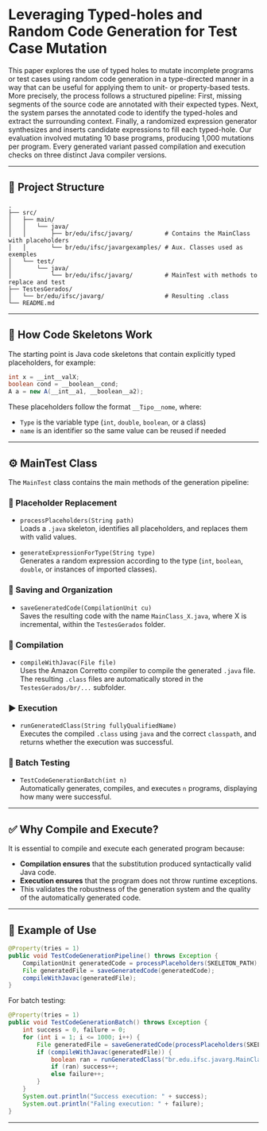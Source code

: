 # Leveraging Typed-holes and Random Code Generation for Test Case Mutation

This paper explores the use of typed holes to mutate incomplete programs or test cases using random code generation in a type-directed manner in a way that can be useful for applying them to unit- or property-based tests. More precisely, the process follows a structured pipeline: First, missing segments of the source code are annotated with their expected types. Next, the system parses the annotated code to identify the typed-holes and extract the surrounding context. Finally, a randomized expression generator synthesizes and inserts candidate expressions to fill each typed-hole. Our evaluation involved mutating 10 base programs, producing 1,000 mutations per program. Every generated variant passed compilation and execution checks on three distinct Java compiler versions.

---

## 📁 Project Structure
```
.
├── src/
│   ├── main/
│   │   └── java/
│   │       ├── br/edu/ifsc/javarg/         # Contains the MainClass with placeholders
│   │       └── br/edu/ifsc/javargexamples/ # Aux. Classes used as exemples
│   └── test/
│       └── java/
│           └── br/edu/ifsc/javarg/         # MainTest with methods to replace and test
├── TestesGerados/                          
│   └── br/edu/ifsc/javarg/                 # Resulting .class 
└── README.md
```

---

## 🧱 How Code Skeletons Work

The starting point is Java code skeletons that contain explicitly typed placeholders, for example:

```java
int x = __int__valX;
boolean cond = __boolean__cond;
A a = new A(__int__a1, __boolean__a2);
```

These placeholders follow the format `__Tipo__nome`, where:

- `Type` is the variable type (`int`, `double`, `boolean`, or a class)
- `name` is an identifier so the same value can be reused if needed

---

## ⚙️ MainTest Class

The `MainTest` class contains the main methods of the generation pipeline:

### 🔄 Placeholder Replacement

- `processPlaceholders(String path)`  
  Loads a `.java` skeleton, identifies all placeholders, and replaces them with valid values.

- `generateExpressionForType(String type)`  
  Generates a random expression according to the type (`int`, `boolean`, `double`, or instances of imported classes).

### 📁 Saving and Organization

- `saveGeneratedCode(CompilationUnit cu)`  
  Saves the resulting code with the name `MainClass_X.java`, where X is incremental, within the `TestesGerados` folder.

### 🔨 Compilation

- `compileWithJavac(File file)`  
  Uses the Amazon Corretto compiler to compile the generated `.java` file. The resulting `.class` files are automatically stored in the `TestesGerados/br/...` subfolder.

### ▶️ Execution

- `runGeneratedClass(String fullyQualifiedName)`  
  Executes the compiled `.class` using `java` and the correct `classpath`, and returns whether the execution was successful.

### 🔁 Batch Testing

- `TestCodeGenerationBatch(int n)`  
  Automatically generates, compiles, and executes `n` programs, displaying how many were successful.

---

## ✅ Why Compile and Execute?

It is essential to compile and execute each generated program because:

- **Compilation ensures** that the substitution produced syntactically valid Java code.
- **Execution ensures** that the program does not throw runtime exceptions.
- This validates the robustness of the generation system and the quality of the automatically generated code.

---

## 🧪 Example of Use

```java
@Property(tries = 1)
public void TestCodeGenerationPipeline() throws Exception {
    CompilationUnit generatedCode = processPlaceholders(SKELETON_PATH);
    File generatedFile = saveGeneratedCode(generatedCode);
    compileWithJavac(generatedFile);
}
```

For batch testing:

```java
@Property(tries = 1)
public void TestCodeGenerationBatch() throws Exception {
    int success = 0, failure = 0;
    for (int i = 1; i <= 1000; i++) {
        File generatedFile = saveGeneratedCode(processPlaceholders(SKELETON_PATH));
        if (compileWithJavac(generatedFile)) {
            boolean ran = runGeneratedClass("br.edu.ifsc.javarg.MainClass_" + i);
            if (ran) success++;
            else failure++;
        }
    }
    System.out.println("Success execution: " + success);
    System.out.println("Faling execution: " + failure);
}
```

---

